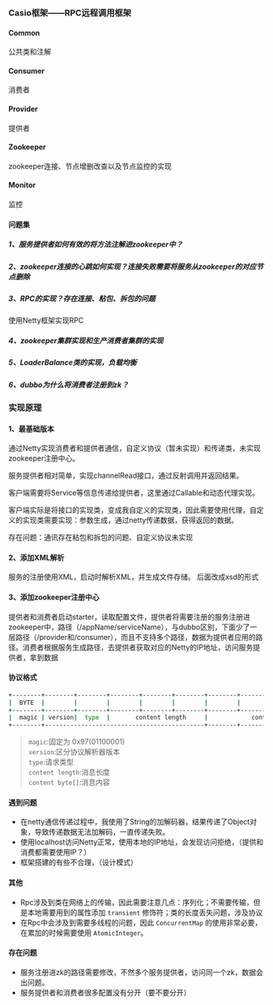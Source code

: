 ### Casio框架——RPC远程调用框架



#### Common

公共类和注解

#### Consumer

消费者

#### Provider

提供者

#### Zookeeper

zookeeper连接、节点增删改查以及节点监控的实现

#### Monitor

监控



#### 问题集

##### 1、服务提供者如何有效的将方法注解进zookeeper中？

##### 2、zookeeper连接的心跳如何实现？连接失败需要将服务从zookeeper的对应节点删除

##### 3、RPC的实现？存在连接、粘包、拆包的问题

使用Netty框架实现RPC

##### 4、zookeeper集群实现和生产消费者集群的实现

##### 5、LoaderBalance类的实现，负载均衡

##### 6、dubbo为什么将消费者注册到zk？



### 实现原理

#### 1、最基础版本

通过Netty实现消费者和提供者通信，自定义协议（暂未实现）和传递类，未实现zookeeper注册中心。

服务提供者相对简单，实现channelRead接口，通过反射调用并返回结果。

客户端需要将Service等信息传递给提供者，这里通过Callable和动态代理实现。

客户端实际是将接口的实现类，变成我自定义的实现类，因此需要使用代理，自定义的实现类需要实现：参数生成，通过netty传递数据，获得返回的数据。

存在问题：通讯存在粘包和拆包的问题、自定义协议未实现

#### 2、添加XML解析
服务的注册使用XML，启动时解析XML，并生成文件存储。
后面改成xsd的形式

#### 3、添加zookeeper注册中心
提供者和消费者启动starter，读取配置文件，提供者将需要注册的服务注册进zookeeper中，路径（/appName/serviceName），与dubbo区别，下面少了一层路径（/provider和/consumer），而且不支持多个路径，数据为提供者应用的路径。消费者根据服务生成路径，去提供者获取对应的Netty的IP地址，访问服务提供者，拿到数据

#### 协议格式
```zsh
+--------+--------+--------+--------+--------+--------+--------+--------+--------+--------+--------+ 
|  BYTE  |        |        |        |        |        |        |         ........         |        | 
+--------+--------+--------+--------+--------+--------+--------+--------+--------+--------+--------+ 
|  magic | version|  type  |       content length     |            content byte[]                  | 
+--------+--------------------------------------------+--------+--------+--------+--------+--------+
```
> `magic`:固定为 0x97(01100001)   
> `version`:区分协议解析器版本  
> `type`:请求类型  
> `content length`:消息长度  
> `content byte[]`:消息内容

#### 遇到问题
+ 在netty通信传递过程中，我使用了String的加解码器，结果传递了Object对象，导致传递数据无法加解码，一直传递失败。
+ 使用localhost访问Netty正常，使用本地的IP地址，会发现访问拒绝，（提供和消费都需要使用IP？）
+ 框架搭建的有些不合理，（设计模式）



#### 其他

+ Rpc涉及到类在网络上的传输，因此需要注意几点：序列化；不需要传输，但是本地需要用到的属性添加 `transient` 修饰符；类的长度丢失问题，涉及协议
+ 在Rpc中会涉及到需要多线程的问题，因此 `ConcurrentMap` 的使用非常必要，在累加的时候需要使用 `AtomicInteger`。



#### 存在问题

+ 服务注册进zk的路径需要修改，不然多个服务提供者，访问同一个zk，数据会出问题。
+ 服务提供者和消费者很多配置没有分开（要不要分开）
